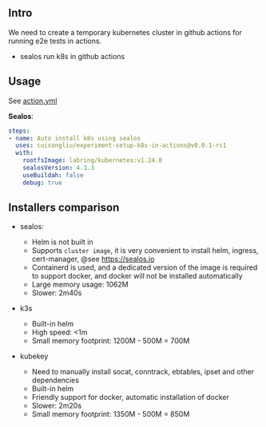 
## Intro

We need to create a temporary kubernetes cluster in github actions for running e2e tests in actions.

- sealos run k8s in github actions

## Usage

See [action.yml](action.yml)

**Sealos**:
```yaml
steps:
- name: Auto install k8s using sealos
  uses: cuisongliu/experiment-setup-k8s-in-actions@v0.0.1-rc1
  with:
    rootfsImage: labring/kubernetes:v1.24.0
    sealosVersion: 4.1.3
    useBuildah: false
    debug: true
```

## Installers comparison

- sealos: 
  - Helm is not built in
  - Supports `cluster image`, it is very convenient to install helm, ingress, cert-manager, @see https://sealos.io
  - Containerd is used, and a dedicated version of the image is required to support docker, and docker will not be installed automatically
  - Large memory usage: 1062M 
  - Slower: 2m40s

- k3s
  - Built-in helm
  - High speed: <1m
  - Small memory footprint: 1200M - 500M = 700M 

- kubekey
  - Need to manually install socat, conntrack, ebtables, ipset and other dependencies
  - Built-in helm
  - Friendly support for docker, automatic installation of docker
  - Slower: 2m20s
  - Small memory footprint: 1350M - 500M = 850M
